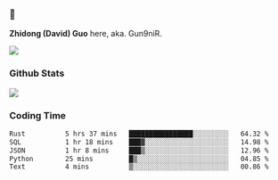 ### 👋 

**Zhidong (David) Guo** here, aka. Gun9niR.

![](https://komarev.com/ghpvc/?username=Gun9niR&label=Total+Views)

### Github Stats

<img src="https://github-readme-stats.vercel.app/api?username=Gun9niR&count_private=true&show_icons=true&theme=vue-dark&hide_title=true">

### Coding Time

<!--START_SECTION:waka-->

```txt
Rust          5 hrs 37 mins   ████████████████░░░░░░░░░   64.32 %
SQL           1 hr 18 mins    ███▓░░░░░░░░░░░░░░░░░░░░░   14.98 %
JSON          1 hr 8 mins     ███▒░░░░░░░░░░░░░░░░░░░░░   12.96 %
Python        25 mins         █▒░░░░░░░░░░░░░░░░░░░░░░░   04.85 %
Text          4 mins          ▒░░░░░░░░░░░░░░░░░░░░░░░░   00.86 %
```

<!--END_SECTION:waka-->
